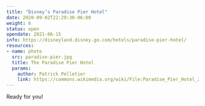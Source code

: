 ```yaml
---
title: "Disney’s Paradise Pier Hotel"
date: 2020-09-02T22:29:30-06:00
weight: 6
status: open
opendate: 2021-06-15
info: https://disneyland.disney.go.com/hotels/paradise-pier-hotel/
resources:
- name: photo
  src: paradise-pier.jpg
  title: The Paradise Pier Hotel
  params:
    author: Patrick Pelletier
    link: https://commons.wikimedia.org/wiki/File:Paradise_Pier_Hotel_2014.jpg
---
```


Ready for you!

